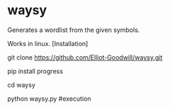 # waysy
Generates a wordlist from the given symbols.

Works in linux.
[Installation]

git clone https://github.com/Elliot-Goodwill/waysy.git

pip install progress

cd waysy

python waysy.py #execution


